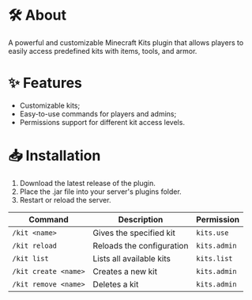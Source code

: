 # 🛠️ About
A powerful and customizable Minecraft Kits plugin that allows players to easily access predefined kits with items, tools, and armor.

# ✨ Features
- Customizable kits;
- Easy-to-use commands for players and admins;
- Permissions support for different kit access levels.

# 📥 Installation

1. Download the latest release of the plugin.
2. Place the .jar file into your server's plugins folder.
3. Restart or reload the server.

| Command              | Description               | Permission   |
| -------------------- | ------------------------- | ------------ |
| `/kit <name>`        | Gives the specified kit   | `kits.use`   |
| `/kit reload`        | Reloads the configuration | `kits.admin` |
| `/kit list`          | Lists all available kits  | `kits.list`  |
| `/kit create <name>` | Creates a new kit         | `kits.admin` |
| `/kit remove <name>` | Deletes a kit             | `kits.admin` |
